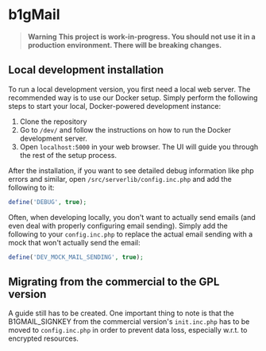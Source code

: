 # b1gMail

> **Warning**
> **This project is work-in-progress. You should not use it in a production environment. There will be breaking changes.**

## Local development installation

To run a local development version, you first need a local web server. The recommended way is to use our Docker setup. Simply perform the following steps to start your local, Docker-powered development instance:

1. Clone the repository
2. Go to `/dev/` and follow the instructions on how to run the Docker development server.
3. Open `localhost:5000` in your web browser. The UI will guide you through the rest of the setup process.

After the installation, if you want to see detailed debug information like php errors and similar, open `/src/serverlib/config.inc.php` and add the following to it:

```php
define('DEBUG', true);
```

Often, when developing locally, you don't want to actually send emails (and even deal with properly configuring email sending). Simply add the following to your `config.inc.php` to replace the actual email sending with a mock that won't actually send the email:

```php
define('DEV_MOCK_MAIL_SENDING', true);
```

## Migrating from the commercial to the GPL version

A guide still has to be created. One important thing to note is that the B1GMAIL_SIGNKEY
from the commercial version's `init.inc.php` has to be moved to `config.inc.php` in order
to prevent data loss, especially w.r.t. to encrypted resources.
